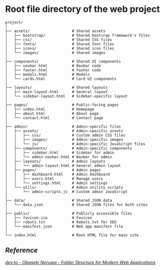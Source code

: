 # Root file directory of the web project

	project/
	│
	├── assets/                   # Shared assets
	│   ├── bootstrap/            # Shared bootsrap framework's files
	│   ├── css/                  # Shared CSS files
	│   ├── fonts/                # Shared font files
	│   ├── icons/                # Shared icon files
	│   └── images/               # Shared images
	│
	├── components/               # Shared UI components
	│   ├── navbar.html           # Navbar code
	│   ├── footer.html           # Footer code
	│   ├── modals.html           # Modals
	│   └── cards.html            # Card UI components
	│
	├── layouts/                  # Shared layouts
	│   ├── main-layout.html      # General layout
	│   └── sidebar-layout.html   # Sidebar-specific layout
	│
	├── pages/                    # Public-facing pages
	│   ├── index.html            # Homepage
	│   ├── about.html            # About page
	│   └── contact.html          # Contact page
	│
	├── admin/                    # Admin-specific files
	│   ├── assets/               # Admin-specific assets
	│   │   ├── css/              # Custom admin CSS files
	│   │   ├── images/           # Admin-specific images
	│   │   └── js/               # Admin-specific JavaScript files
	│   ├── components/           # Admin-specific components
	│   │   ├── sidebar.html      # Sidebar for admin
	│   │   └── admin-navbar.html # Navbar for admin
	│   ├── layouts/              # Admin layouts
	│   │   └── admin-layout.html # General admin layout
	│   ├── pages/                # Admin pages
	│   │   ├── dashboard.html    # Admin dashboard
	│   │   ├── users.html        # Manage users
	│   │   └── settings.html     # Admin settings
	│   └── utils/                # Admin utility scripts
	│       └── admin-scripts.js  # Custom admin JavaScript
	│
	├── data/                     # Shared JSON data
	│   └── data.json             # Shared JSON files for both sites
	│
	├── public/                   # Publicly accessible files
	│   ├── favicon.ico           # Favicon
	│   ├── robots.txt            # Robots.txt for SEO
	│   └── manifest.json         # Web app manifest file
	│
	└── index.html                # Root HTML file for main site

## *Reference*
[*dev.to - Obaseki Noruwa - Folder Structure for Modern Web Applications*](https://dev.to/noruwa/folder-structure-for-modern-web-applications-4d11)